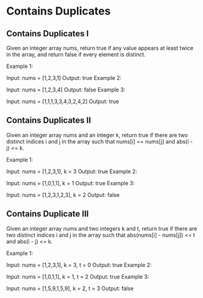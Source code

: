 # Contains Duplicates

## Contains Duplicates I

Given an integer array nums, return true if any value appears at least twice in the array, and return false if every element is distinct.

Example 1:

Input: nums = [1,2,3,1]
Output: true
Example 2:

Input: nums = [1,2,3,4]
Output: false
Example 3:

Input: nums = [1,1,1,3,3,4,3,2,4,2]
Output: true

## Contains Duplicates II

Given an integer array nums and an integer k, return true if there are two distinct indices i and j in the array such that nums[i] == nums[j] and abs(i - j) <= k.

Example 1:

Input: nums = [1,2,3,1], k = 3
Output: true
Example 2:

Input: nums = [1,0,1,1], k = 1
Output: true
Example 3:

Input: nums = [1,2,3,1,2,3], k = 2
Output: false

## Contains Duplicate III

Given an integer array nums and two integers k and t, return true if there are two distinct indices i and j in the array
such that abs(nums[i] - nums[j]) <= t and abs(i - j) <= k.

Example 1:

Input: nums = [1,2,3,1], k = 3, t = 0 Output: true Example 2:

Input: nums = [1,0,1,1], k = 1, t = 2 Output: true Example 3:

Input: nums = [1,5,9,1,5,9], k = 2, t = 3 Output: false

